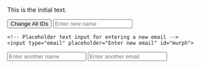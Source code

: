 <!DOCTYPE html>
<html lang="en">
<head>
  <meta charset="UTF-8">
  <meta name="viewport" content="width=device-width, initial-scale=1.0">
  <title>Change Web Element Example</title>
</head>
<body>

  <p id="elementToChange">This is the initial text.</p>

  <!-- Placeholder text input for entering a new name -->

  <!-- Button to change all IDs -->
  <button id="changeAllButton" onclick="changeAllIds()">Change All IDs</button>
    <!-- Placeholder text input for entering a new name -->
    <input type="text" placeholder="Enter new name" id="maximus">

    <!-- Placeholder text input for entering a new email -->
    <input type="email" placeholder="Enter new email" id="murph">
  <!-- Additional placeholders at the bottom of the page -->
  <input type="text" placeholder="Enter another name" id="anotherNameInput">
  <input type="email" placeholder="Enter another email" id="anotherEmailInput">



  <script>
    // Function to be executed when the "Change All IDs" button is clicked
    function changeAllIds() {
      // Array of predefined patterns for all IDs
      var allPatterns = ['name', 'email'];

      // Iterate over all patterns and change the corresponding IDs
      allPatterns.forEach(function(pattern) {
        // Get the input element by its ID
        var inputElement = document.getElementById('enter' + pattern.charAt(0).toUpperCase() + pattern.slice(1) + 'Input');

        // Change the ID of the input
        inputElement.id = pattern + 'NewInput';
      });

      // Display a message indicating that all IDs have been changed
      alert('All input IDs have been changed.');
    }
  </script>

</body>
</html>
